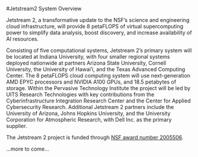 #Jetstream2 System Overview

Jetstream 2, a transformative update to the NSF’s science and engineering cloud infrastructure, will provide 8 petaFLOPS of virtual supercomputing power to simplify data analysis, boost discovery, and increase availability of AI resources.

Consisting of five computational systems, Jetstream 2’s primary system will be located at Indiana University, with four smaller regional systems deployed nationwide at partners Arizona State University, Cornell University, the University of Hawai’i, and the Texas Advanced Computing Center. The 8 petaFLOPS cloud computing system will use next-generation AMD EPYC processors and NVIDIA A100 GPUs, and 18.5 petabytes of storage. Within the Pervasive Technology Institute the project will be led by UITS Research Technologies with key contributions from the Cyberinfrastructure Integration Research Center and the Center for Applied Cybersecurity Research. Additional Jetstream 2 partners include the University of Arizona, Johns Hopkins University, and the University Corporation for Atmospheric Research, with Dell Inc. as the primary supplier.

The Jetstream 2 project is funded through [NSF award number 2005506](https://www.nsf.gov/awardsearch/showAward?AWD_ID=2005506).

...more to come...
